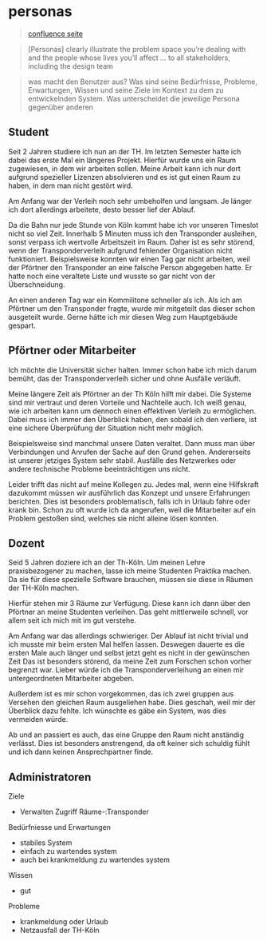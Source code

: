 # personas

> [confluence seite](https://agile02.gm.fh-koeln.de/display/MCIP/Personas)

> [Personas] clearly illustrate the problem space you’re dealing with 
> and the people whose lives you’ll affect … to all stakeholders, including the design team

> was macht den Benutzer aus? 
> Was sind seine Bedürfnisse, Probleme, Erwartungen, Wissen und seine Ziele im Kontext zu dem zu entwickelnden System. 
> Was unterscheidet die jeweilige Persona gegenüber anderen

[//]: # (TODO ausformulieren)
[//]: # (diese Teile sind vorallem mit Hilfe der Ist-Szenarien umgesetzt)

## Student 

Seit 2 Jahren studiere ich nun an der TH. 
Im letzten Semester hatte ich dabei das erste Mal ein längeres Projekt.
Hierfür wurde uns ein Raum zugewiesen, in dem wir arbeiten sollen.
Meine Arbeit kann ich nur dort aufgrund spezieller Lizenzen absolvieren
und es ist gut einen Raum zu haben, in dem man nicht gestört wird.

Am Anfang war der Verleih noch sehr umbeholfen und langsam.
Je länger ich dort allerdings arbeitete, desto besser lief der Ablauf.

Da die Bahn nur jede Stunde von Köln kommt habe ich vor unseren Timeslot nicht so viel Zeit.
Innerhalb 5 Minuten muss ich den Transponder ausleihen, sonst verpass ich wertvolle Arbeitszeit im Raum.
Daher ist es sehr störend, wenn der Transponderverleih aufgrund fehlender Organisation nicht funktioniert.
Beispielsweise konnten wir einen Tag gar nicht arbeiten, weil der Pförtner den Transponder an eine falsche Person abgegeben hatte.
Er hatte noch eine veraltete Liste und wusste so gar nicht von der Überschneidung.

An einen anderen Tag war ein Kommilitone schneller als ich.
Als ich am Pförtner um den Transponder fragte, wurde mir mitgeteilt das dieser schon ausgeteilt wurde.
Gerne hätte ich mir diesen Weg zum Hauptgebäude gespart.

## Pförtner oder Mitarbeiter

Ich möchte die Universität sicher halten. 
Immer schon habe ich mich darum bemüht, das der Transponderverleih sicher und ohne Ausfälle verläuft.

Meine längere Zeit als Pförtner an der Th Köln hilft mir dabei.
Die Systeme sind mir vertraut und deren Vorteile und Nachteile auch.
Ich weiß genau, wie ich arbeiten kann um dennoch einen effektiven Verleih zu ermöglichen.
Dabei muss ich immer den Überblick haben, den sobald ich den verliere, ist eine sichere Überprüfung der Situation nicht mehr möglich.

Beispielsweise sind manchmal unsere Daten veraltet. 
Dann muss man über Verbindungen und Anrufen der Sache auf den Grund gehen.
Andererseits ist unserer jetziges System sehr stabil.
Ausfälle des Netzwerkes oder andere technische Probleme beeinträchtigen uns nicht.

Leider trifft das nicht auf meine Kollegen zu. 
Jedes mal, wenn eine Hilfskraft dazukommt müssen wir ausführlich das Konzept und unsere Erfahrungen berichten.
Dies ist besonders problematisch, falls ich in Urlaub fahre oder krank bin.
Schon zu oft wurde ich da angerufen, weil die Mitarbeiter auf ein Problem gestoßen sind, welches sie nicht alleine lösen konnten.

## Dozent

Seid 5 Jahren doziere ich an der Th-Köln. 
Um meinen Lehre praxisbezogener zu machen, lasse ich meine Studenten Praktika machen.
Da sie für diese spezielle Software brauchen, müssen sie diese in Räumen der TH-Köln machen.

Hierfür stehen mir 3 Räume zur Verfügung. 
Diese kann ich dann über den Pförtner an meine Studenten verleihen.
Das geht mittlerweile schnell, vor allem seit ich mich mit im gut verstehe.

Am Anfang war das allerdings schwieriger. 
Der Ablauf ist nicht trivial und ich musste mir beim ersten Mal helfen lassen.
Deswegen dauerte es die ersten Male auch länger und selbst jetzt geht es nicht in der gewünschen Zeit
Das ist besonders störend, da meine Zeit zum Forschen schon vorher begrenzt war.
Lieber würde ich die Transponderverleihung an einen mir untergeordneten Mitarbeiter abgeben.

Außerdem ist es mir schon vorgekommen, das ich zwei gruppen aus Versehen den gleichen Raum ausgeliehen habe.
Dies geschah, weil mir der Überblick dazu fehlte.
Ich wünschte es gäbe ein System, was dies vermeiden würde.

Ab und an passiert es auch, das eine Gruppe den Raum nicht anständig verlässt.
Dies ist besonders anstrengend, da oft keiner sich schuldig fühlt und ich dann keinen Ansprechpartner finde.

## Administratoren

Ziele
- Verwalten Zugriff Räume-:Transponder

Bedürfniesse und Erwartungen
- stabiles System
- einfach zu wartendes system
- auch bei krankmeldung zu wartendes system

Wissen
- gut

Probleme
- krankmeldung oder Urlaub
- Netzausfall der TH-Köln








